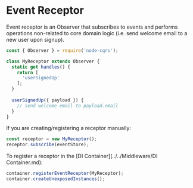# Event Receptor

Event receptor is an Observer that subscribes to events and performs operations non-related to core domain logic (i.e. send welcome email to a new user upon signup). 

```js
const { Observer } = require('node-cqrs');

class MyReceptor extends Observer {
  static get handles() {
    return [
      'userSignedUp'
    ];
  }
  
  userSignedUp({ payload }) {
    // send welcome email to payload.email
  }
}
```

If you are creating/registering a receptor manually:

```js
const receptor = new MyReceptor();
receptor.subscribe(eventStore);
```


To register a receptor in the [DI Container](../../Middleware/DI Container.md):

```js
container.registerEventReceptor(MyReceptor);
container.createUnexposedInstances();
```